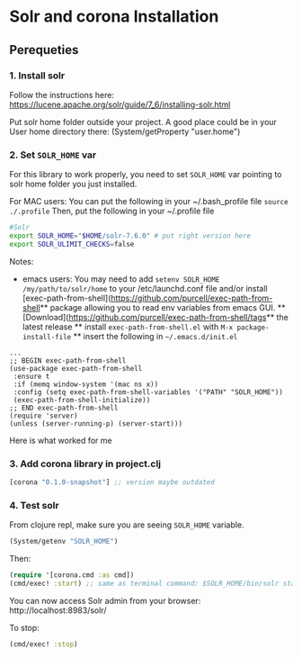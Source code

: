 # Solr and corona Installation

## Perequeties

### 1. Install solr 
Follow the instructions here: https://lucene.apache.org/solr/guide/7_6/installing-solr.html

Put solr home folder outside your project. A good place could be in your User home directory there: (System/getProperty "user.home")

### 2. Set `SOLR_HOME` var
For this library to work properly, you need to set `SOLR_HOME` var pointing to solr home folder you just installed.

For MAC users:
You can put the following in your ~/.bash_profile file 
`source ./.profile`
Then, put the following in your ~/.profile file
```bash
#Solr
export SOLR_HOME="$HOME/solr-7.6.0" # put right version here
export SOLR_ULIMIT_CHECKS=false
```

Notes:
* emacs users: You may need to add `setenv SOLR_HOME /my/path/to/solr/home` to your /etc/launchd.conf file and/or install [exec-path-from-shell](https://github.com/purcell/exec-path-from-shell** package allowing you to read env variables from emacs GUI. 
** [Download](https://github.com/purcell/exec-path-from-shell/tags** the latest release
** install `exec-path-from-shell.el` with `M-x package-install-file`
** insert the following in `~/.emacs.d/init.el`
```
...
;; BEGIN exec-path-from-shell
(use-package exec-path-from-shell
 :ensure t
 :if (memq window-system '(mac ns x))
 :config (setq exec-path-from-shell-variables '("PATH" "SOLR_HOME"))
 (exec-path-from-shell-initialize))
;; END exec-path-from-shell
(require 'server)
(unless (server-running-p) (server-start)))
```

Here is what worked for me 
### 3. Add corona library in project.clj

```clojure
[corona "0.1.0-snapshot"] ;; version maybe outdated
```

### 4. Test solr
From clojure repl, make sure you are seeing `SOLR_HOME` variable. 

```clojure
(System/getenv "SOLR_HOME")
```
Then:
```clojure 
(require '[corona.cmd :as cmd])
(cmd/exec! :start) ;; same as terminal command: $SOLR_HOME/bin/solr start
```
You can now access Solr admin from your browser: http://localhost:8983/solr/

To stop:
```clojure
(cmd/exec! :stop)
```

